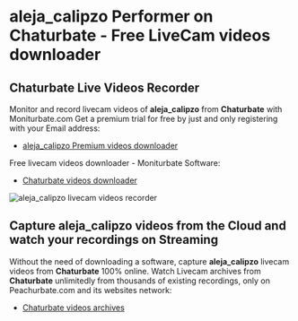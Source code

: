 # aleja_calipzo Performer on Chaturbate - Free LiveCam videos downloader

## Chaturbate Live Videos Recorder

Monitor and record livecam videos of **aleja_calipzo** from **Chaturbate** with Moniturbate.com
Get a premium trial for free by just and only registering with your Email address:
* [aleja_calipzo Premium videos downloader](https://moniturbate.com/request-demo-licence-key.html)

Free livecam videos downloader - Moniturbate Software:
* [Chaturbate videos downloader](https://moniturbate.com/moniturbate-download-software.html)

![aleja_calipzo livecam videos recorder](https://peachurnet.com/templates/moniturbate-software.png)


## Capture aleja_calipzo videos from the Cloud and watch your recordings on Streaming

Without the need of downloading a software, capture **aleja_calipzo** livecam videos from **Chaturbate** 100% online.
Watch Livecam archives from **Chaturbate** unlimitedly from thousands of existing recordings, only on Peachurbate.com and its websites network:
* [Chaturbate videos archives](https://peachurnet.com/)